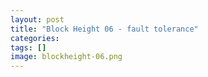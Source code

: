 ```yaml
---
layout: post
title: "Block Height 06 - fault tolerance"
categories: 
tags: []
image: blockheight-06.png
---
```


